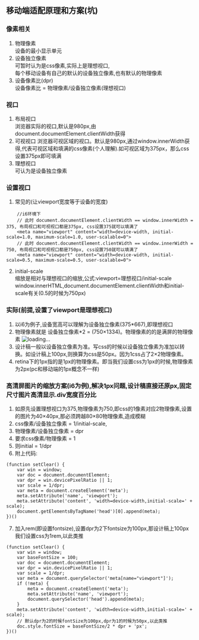## 移动端适配原理和方案(坑)

### 像素相关
1. 物理像素  
    设备的最小显示单元
2. 设备独立像素  
    可暂时认为是css像素,实际上是理想视口,  
    每个移动设备有自己的默认的设备独立像素,也有默认的物理像素
3. 设备像素比(dpr)  
    设备像素比 = 物理像素/设备独立像素(理想视口)

### 视口
1. 布局视口  
    浏览器实际的视口,默认是980px,由document.documentElement.clientWidth获得
2. 可视视口
    浏览器可视区域的视口。默认是980px,通过window.innerWidth获得,代表可视区域和填满的css像素(个人理解).如可视区域为375px，那么css设置375px即可填满
3. 理想视口  
    可认为是设备独立像素

### 设置视口
1. 常见的(让viewport宽度等于设备的宽度)
```
    //i6环境下
    // 此时 document.documentElement.clientWidth == window.innerWidth = 375, 布局视口和可视视口都是375px, css设置375就可以填满了
    <meta name="viewport" content="width=device-width, initial-scale=1.0, maximum-scale=1.0, user-scalable=0">
    // 此时 document.documentElement.clientWidth == window.innerWidth = 750, 布局视口和可视视口都是750px, css设置750就可以填满了
    <meta name="viewport" content="width=device-width, initial-scale=0.5, maximum-scale=0.5, user-scalable=0">
```  
2. initial-scale  
    缩放是相对与理想视口的缩放,公式:viewport=理想视口/initial-scale    
    window.innerHTML,document.documentElement.clientWidth和initial-scale有关(0.5的时候为750px)

### 实际(前提,设置了viewport是理想视口)
1. 以i6为例子,设备宽高可以理解为设备独立像素(375*667),即理想视口    
2. 物理像素就是 设备独立像素*2 = (750×1334)。物理像素的的是满屏的物理像素
![loading...](http://cc.cocimg.com/api/uploads/20150714/1436861865138289.jpg)
3. 设计稿一般以设备独立像素为准。写css的时候以设备独立像素为准加以转换。如设计稿上100px,则换算为css是50px。因为1css占了2×2物理像素。
4. retina下的1px指的是1px的物理像素。即当我们设置css为1px的时候,物理像素为2px(pc和移动端的1px概念不一样)

### 高清屏图片的缩放方案(i6为例),解决1px问题,设计稿直接还原px,固定尺寸图片高清显示.div宽度百分比
1. 如原先设置理想视口为375,物理像素为750,即css的1像素对应2物理像素,设置的图片为40×40px,那必须跨越80×80物理像素,造成模糊
2. css像素/设备独立像素 = 1/initial-scale,
3. 物理像素/设备独立像素 = dpr
4. 要求css像素/物理像素 = 1
5. 则initial = 1/dpr
6. 附上代码:  
```
(function setClear() {
    var win = window;
    var doc = document.documentElement;
    var dpr = win.devicePixelRatio || 1;
    var scale = 1/dpr;
    var meta = document.createElement('meta');
    meta.setAttribute('name', 'viewport');
    meta.setAttribute('content', 'width=device-width,initial-scale=' + scale);
    document.getElementsByTagName('head')[0].append(meta);
})()
```
7. 加入rem(即设置fontsize),设置dpr为2下fontsize为100px,那设计稿上100px我们设置css为1rem,以此类推
```
(function setClear() {
    var win = window;
    var baseFontSize = 100;
    var doc = document.documentElement;
    var dpr = win.devicePixelRatio || 1;
    var scale = 1/dpr;
    var meta = document.querySelector('meta[name="viewport"]');
    if (!meta) {
        meta = document.createElement('meta');
        meta.setAttribute('name', 'viewport');
        document.querySelector('head').append(meta);
    }
    meta.setAttribute('content', 'width=device-width,initial-scale=' + scale);
    // 默认dpr为2的时候fontSize为100px,dpr为1的时候为50px,以此类推
    doc.style.fontSize = baseFontSize/2 * dpr + 'px';
})()
```




